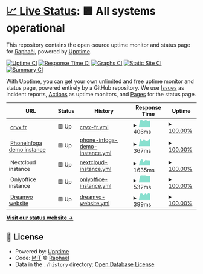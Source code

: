 # [📈 Live Status](https://sundowndev.github.io/status): <!--live status--> **🟩 All systems operational**

This repository contains the open-source uptime monitor and status page for [Raphaël](https://crvx.fr/), powered by [Upptime](https://github.com/upptime/upptime).

[![Uptime CI](https://github.com/koj-co/upptime/workflows/Uptime%20CI/badge.svg)](https://github.com/koj-co/upptime/actions?query=workflow%3A%22Uptime+CI%22)
[![Response Time CI](https://github.com/koj-co/upptime/workflows/Response%20Time%20CI/badge.svg)](https://github.com/koj-co/upptime/actions?query=workflow%3A%22Response+Time+CI%22)
[![Graphs CI](https://github.com/koj-co/upptime/workflows/Graphs%20CI/badge.svg)](https://github.com/koj-co/upptime/actions?query=workflow%3A%22Graphs+CI%22)
[![Static Site CI](https://github.com/koj-co/upptime/workflows/Static%20Site%20CI/badge.svg)](https://github.com/koj-co/upptime/actions?query=workflow%3A%22Static+Site+CI%22)
[![Summary CI](https://github.com/koj-co/upptime/workflows/Summary%20CI/badge.svg)](https://github.com/koj-co/upptime/actions?query=workflow%3A%22Summary+CI%22)

With [Upptime](https://upptime.js.org), you can get your own unlimited and free uptime monitor and status page, powered entirely by a GitHub repository. We use [Issues](https://github.com/sundowndev/status/issues) as incident reports, [Actions](https://github.com/sundowndev/status/actions) as uptime monitors, and [Pages](https://sundowndev.github.io/status) for the status page.

<!--start: status pages-->
<!-- This summary is generated by Upptime (https://github.com/upptime/upptime) -->
<!-- Do not edit this manually, your changes will be overwritten -->
<!-- prettier-ignore -->
| URL | Status | History | Response Time | Uptime |
| --- | ------ | ------- | ------------- | ------ |
| <img alt="" src="https://favicons.githubusercontent.com/www.crvx.fr" height="13"> [crvx.fr](https://www.crvx.fr) | 🟩 Up | [crvx-fr.yml](https://github.com/sundowndev/status/commits/HEAD/history/crvx-fr.yml) | <details><summary><img alt="Response time graph" src="./graphs/crvx-fr/response-time-week.png" height="20"> 406ms</summary><br><a href="https://sundowndev.github.io/status/history/crvx-fr"><img alt="Response time 405" src="https://img.shields.io/endpoint?url=https%3A%2F%2Fraw.githubusercontent.com%2Fsundowndev%2Fstatus%2FHEAD%2Fapi%2Fcrvx-fr%2Fresponse-time.json"></a><br><a href="https://sundowndev.github.io/status/history/crvx-fr"><img alt="24-hour response time 425" src="https://img.shields.io/endpoint?url=https%3A%2F%2Fraw.githubusercontent.com%2Fsundowndev%2Fstatus%2FHEAD%2Fapi%2Fcrvx-fr%2Fresponse-time-day.json"></a><br><a href="https://sundowndev.github.io/status/history/crvx-fr"><img alt="7-day response time 406" src="https://img.shields.io/endpoint?url=https%3A%2F%2Fraw.githubusercontent.com%2Fsundowndev%2Fstatus%2FHEAD%2Fapi%2Fcrvx-fr%2Fresponse-time-week.json"></a><br><a href="https://sundowndev.github.io/status/history/crvx-fr"><img alt="30-day response time 410" src="https://img.shields.io/endpoint?url=https%3A%2F%2Fraw.githubusercontent.com%2Fsundowndev%2Fstatus%2FHEAD%2Fapi%2Fcrvx-fr%2Fresponse-time-month.json"></a><br><a href="https://sundowndev.github.io/status/history/crvx-fr"><img alt="1-year response time 405" src="https://img.shields.io/endpoint?url=https%3A%2F%2Fraw.githubusercontent.com%2Fsundowndev%2Fstatus%2FHEAD%2Fapi%2Fcrvx-fr%2Fresponse-time-year.json"></a></details> | <details><summary><a href="https://sundowndev.github.io/status/history/crvx-fr">100.00%</a></summary><a href="https://sundowndev.github.io/status/history/crvx-fr"><img alt="All-time uptime 99.99%" src="https://img.shields.io/endpoint?url=https%3A%2F%2Fraw.githubusercontent.com%2Fsundowndev%2Fstatus%2FHEAD%2Fapi%2Fcrvx-fr%2Fuptime.json"></a><br><a href="https://sundowndev.github.io/status/history/crvx-fr"><img alt="24-hour uptime 100.00%" src="https://img.shields.io/endpoint?url=https%3A%2F%2Fraw.githubusercontent.com%2Fsundowndev%2Fstatus%2FHEAD%2Fapi%2Fcrvx-fr%2Fuptime-day.json"></a><br><a href="https://sundowndev.github.io/status/history/crvx-fr"><img alt="7-day uptime 100.00%" src="https://img.shields.io/endpoint?url=https%3A%2F%2Fraw.githubusercontent.com%2Fsundowndev%2Fstatus%2FHEAD%2Fapi%2Fcrvx-fr%2Fuptime-week.json"></a><br><a href="https://sundowndev.github.io/status/history/crvx-fr"><img alt="30-day uptime 100.00%" src="https://img.shields.io/endpoint?url=https%3A%2F%2Fraw.githubusercontent.com%2Fsundowndev%2Fstatus%2FHEAD%2Fapi%2Fcrvx-fr%2Fuptime-month.json"></a><br><a href="https://sundowndev.github.io/status/history/crvx-fr"><img alt="1-year uptime 99.99%" src="https://img.shields.io/endpoint?url=https%3A%2F%2Fraw.githubusercontent.com%2Fsundowndev%2Fstatus%2FHEAD%2Fapi%2Fcrvx-fr%2Fuptime-year.json"></a></details>
| <img alt="" src="https://favicons.githubusercontent.com/demo.phoneinfoga.crvx.fr" height="13"> [PhoneInfoga demo instance](https://demo.phoneinfoga.crvx.fr) | 🟩 Up | [phone-infoga-demo-instance.yml](https://github.com/sundowndev/status/commits/HEAD/history/phone-infoga-demo-instance.yml) | <details><summary><img alt="Response time graph" src="./graphs/phone-infoga-demo-instance/response-time-week.png" height="20"> 367ms</summary><br><a href="https://sundowndev.github.io/status/history/phone-infoga-demo-instance"><img alt="Response time 391" src="https://img.shields.io/endpoint?url=https%3A%2F%2Fraw.githubusercontent.com%2Fsundowndev%2Fstatus%2FHEAD%2Fapi%2Fphone-infoga-demo-instance%2Fresponse-time.json"></a><br><a href="https://sundowndev.github.io/status/history/phone-infoga-demo-instance"><img alt="24-hour response time 421" src="https://img.shields.io/endpoint?url=https%3A%2F%2Fraw.githubusercontent.com%2Fsundowndev%2Fstatus%2FHEAD%2Fapi%2Fphone-infoga-demo-instance%2Fresponse-time-day.json"></a><br><a href="https://sundowndev.github.io/status/history/phone-infoga-demo-instance"><img alt="7-day response time 367" src="https://img.shields.io/endpoint?url=https%3A%2F%2Fraw.githubusercontent.com%2Fsundowndev%2Fstatus%2FHEAD%2Fapi%2Fphone-infoga-demo-instance%2Fresponse-time-week.json"></a><br><a href="https://sundowndev.github.io/status/history/phone-infoga-demo-instance"><img alt="30-day response time 389" src="https://img.shields.io/endpoint?url=https%3A%2F%2Fraw.githubusercontent.com%2Fsundowndev%2Fstatus%2FHEAD%2Fapi%2Fphone-infoga-demo-instance%2Fresponse-time-month.json"></a><br><a href="https://sundowndev.github.io/status/history/phone-infoga-demo-instance"><img alt="1-year response time 391" src="https://img.shields.io/endpoint?url=https%3A%2F%2Fraw.githubusercontent.com%2Fsundowndev%2Fstatus%2FHEAD%2Fapi%2Fphone-infoga-demo-instance%2Fresponse-time-year.json"></a></details> | <details><summary><a href="https://sundowndev.github.io/status/history/phone-infoga-demo-instance">100.00%</a></summary><a href="https://sundowndev.github.io/status/history/phone-infoga-demo-instance"><img alt="All-time uptime 99.97%" src="https://img.shields.io/endpoint?url=https%3A%2F%2Fraw.githubusercontent.com%2Fsundowndev%2Fstatus%2FHEAD%2Fapi%2Fphone-infoga-demo-instance%2Fuptime.json"></a><br><a href="https://sundowndev.github.io/status/history/phone-infoga-demo-instance"><img alt="24-hour uptime 100.00%" src="https://img.shields.io/endpoint?url=https%3A%2F%2Fraw.githubusercontent.com%2Fsundowndev%2Fstatus%2FHEAD%2Fapi%2Fphone-infoga-demo-instance%2Fuptime-day.json"></a><br><a href="https://sundowndev.github.io/status/history/phone-infoga-demo-instance"><img alt="7-day uptime 100.00%" src="https://img.shields.io/endpoint?url=https%3A%2F%2Fraw.githubusercontent.com%2Fsundowndev%2Fstatus%2FHEAD%2Fapi%2Fphone-infoga-demo-instance%2Fuptime-week.json"></a><br><a href="https://sundowndev.github.io/status/history/phone-infoga-demo-instance"><img alt="30-day uptime 100.00%" src="https://img.shields.io/endpoint?url=https%3A%2F%2Fraw.githubusercontent.com%2Fsundowndev%2Fstatus%2FHEAD%2Fapi%2Fphone-infoga-demo-instance%2Fuptime-month.json"></a><br><a href="https://sundowndev.github.io/status/history/phone-infoga-demo-instance"><img alt="1-year uptime 99.97%" src="https://img.shields.io/endpoint?url=https%3A%2F%2Fraw.githubusercontent.com%2Fsundowndev%2Fstatus%2FHEAD%2Fapi%2Fphone-infoga-demo-instance%2Fuptime-year.json"></a></details>
| <img alt="" src="https://favicons.githubusercontent.com/null" height="13"> Nextcloud instance | 🟩 Up | [nextcloud-instance.yml](https://github.com/sundowndev/status/commits/HEAD/history/nextcloud-instance.yml) | <details><summary><img alt="Response time graph" src="./graphs/nextcloud-instance/response-time-week.png" height="20"> 1635ms</summary><br><a href="https://sundowndev.github.io/status/history/nextcloud-instance"><img alt="Response time 1685" src="https://img.shields.io/endpoint?url=https%3A%2F%2Fraw.githubusercontent.com%2Fsundowndev%2Fstatus%2FHEAD%2Fapi%2Fnextcloud-instance%2Fresponse-time.json"></a><br><a href="https://sundowndev.github.io/status/history/nextcloud-instance"><img alt="24-hour response time 1635" src="https://img.shields.io/endpoint?url=https%3A%2F%2Fraw.githubusercontent.com%2Fsundowndev%2Fstatus%2FHEAD%2Fapi%2Fnextcloud-instance%2Fresponse-time-day.json"></a><br><a href="https://sundowndev.github.io/status/history/nextcloud-instance"><img alt="7-day response time 1635" src="https://img.shields.io/endpoint?url=https%3A%2F%2Fraw.githubusercontent.com%2Fsundowndev%2Fstatus%2FHEAD%2Fapi%2Fnextcloud-instance%2Fresponse-time-week.json"></a><br><a href="https://sundowndev.github.io/status/history/nextcloud-instance"><img alt="30-day response time 1474" src="https://img.shields.io/endpoint?url=https%3A%2F%2Fraw.githubusercontent.com%2Fsundowndev%2Fstatus%2FHEAD%2Fapi%2Fnextcloud-instance%2Fresponse-time-month.json"></a><br><a href="https://sundowndev.github.io/status/history/nextcloud-instance"><img alt="1-year response time 1685" src="https://img.shields.io/endpoint?url=https%3A%2F%2Fraw.githubusercontent.com%2Fsundowndev%2Fstatus%2FHEAD%2Fapi%2Fnextcloud-instance%2Fresponse-time-year.json"></a></details> | <details><summary><a href="https://sundowndev.github.io/status/history/nextcloud-instance">100.00%</a></summary><a href="https://sundowndev.github.io/status/history/nextcloud-instance"><img alt="All-time uptime 99.91%" src="https://img.shields.io/endpoint?url=https%3A%2F%2Fraw.githubusercontent.com%2Fsundowndev%2Fstatus%2FHEAD%2Fapi%2Fnextcloud-instance%2Fuptime.json"></a><br><a href="https://sundowndev.github.io/status/history/nextcloud-instance"><img alt="24-hour uptime 100.00%" src="https://img.shields.io/endpoint?url=https%3A%2F%2Fraw.githubusercontent.com%2Fsundowndev%2Fstatus%2FHEAD%2Fapi%2Fnextcloud-instance%2Fuptime-day.json"></a><br><a href="https://sundowndev.github.io/status/history/nextcloud-instance"><img alt="7-day uptime 100.00%" src="https://img.shields.io/endpoint?url=https%3A%2F%2Fraw.githubusercontent.com%2Fsundowndev%2Fstatus%2FHEAD%2Fapi%2Fnextcloud-instance%2Fuptime-week.json"></a><br><a href="https://sundowndev.github.io/status/history/nextcloud-instance"><img alt="30-day uptime 100.00%" src="https://img.shields.io/endpoint?url=https%3A%2F%2Fraw.githubusercontent.com%2Fsundowndev%2Fstatus%2FHEAD%2Fapi%2Fnextcloud-instance%2Fuptime-month.json"></a><br><a href="https://sundowndev.github.io/status/history/nextcloud-instance"><img alt="1-year uptime 99.91%" src="https://img.shields.io/endpoint?url=https%3A%2F%2Fraw.githubusercontent.com%2Fsundowndev%2Fstatus%2FHEAD%2Fapi%2Fnextcloud-instance%2Fuptime-year.json"></a></details>
| <img alt="" src="https://favicons.githubusercontent.com/null" height="13"> Onlyoffice instance | 🟩 Up | [onlyoffice-instance.yml](https://github.com/sundowndev/status/commits/HEAD/history/onlyoffice-instance.yml) | <details><summary><img alt="Response time graph" src="./graphs/onlyoffice-instance/response-time-week.png" height="20"> 532ms</summary><br><a href="https://sundowndev.github.io/status/history/onlyoffice-instance"><img alt="Response time 558" src="https://img.shields.io/endpoint?url=https%3A%2F%2Fraw.githubusercontent.com%2Fsundowndev%2Fstatus%2FHEAD%2Fapi%2Fonlyoffice-instance%2Fresponse-time.json"></a><br><a href="https://sundowndev.github.io/status/history/onlyoffice-instance"><img alt="24-hour response time 512" src="https://img.shields.io/endpoint?url=https%3A%2F%2Fraw.githubusercontent.com%2Fsundowndev%2Fstatus%2FHEAD%2Fapi%2Fonlyoffice-instance%2Fresponse-time-day.json"></a><br><a href="https://sundowndev.github.io/status/history/onlyoffice-instance"><img alt="7-day response time 532" src="https://img.shields.io/endpoint?url=https%3A%2F%2Fraw.githubusercontent.com%2Fsundowndev%2Fstatus%2FHEAD%2Fapi%2Fonlyoffice-instance%2Fresponse-time-week.json"></a><br><a href="https://sundowndev.github.io/status/history/onlyoffice-instance"><img alt="30-day response time 499" src="https://img.shields.io/endpoint?url=https%3A%2F%2Fraw.githubusercontent.com%2Fsundowndev%2Fstatus%2FHEAD%2Fapi%2Fonlyoffice-instance%2Fresponse-time-month.json"></a><br><a href="https://sundowndev.github.io/status/history/onlyoffice-instance"><img alt="1-year response time 558" src="https://img.shields.io/endpoint?url=https%3A%2F%2Fraw.githubusercontent.com%2Fsundowndev%2Fstatus%2FHEAD%2Fapi%2Fonlyoffice-instance%2Fresponse-time-year.json"></a></details> | <details><summary><a href="https://sundowndev.github.io/status/history/onlyoffice-instance">100.00%</a></summary><a href="https://sundowndev.github.io/status/history/onlyoffice-instance"><img alt="All-time uptime 99.90%" src="https://img.shields.io/endpoint?url=https%3A%2F%2Fraw.githubusercontent.com%2Fsundowndev%2Fstatus%2FHEAD%2Fapi%2Fonlyoffice-instance%2Fuptime.json"></a><br><a href="https://sundowndev.github.io/status/history/onlyoffice-instance"><img alt="24-hour uptime 100.00%" src="https://img.shields.io/endpoint?url=https%3A%2F%2Fraw.githubusercontent.com%2Fsundowndev%2Fstatus%2FHEAD%2Fapi%2Fonlyoffice-instance%2Fuptime-day.json"></a><br><a href="https://sundowndev.github.io/status/history/onlyoffice-instance"><img alt="7-day uptime 100.00%" src="https://img.shields.io/endpoint?url=https%3A%2F%2Fraw.githubusercontent.com%2Fsundowndev%2Fstatus%2FHEAD%2Fapi%2Fonlyoffice-instance%2Fuptime-week.json"></a><br><a href="https://sundowndev.github.io/status/history/onlyoffice-instance"><img alt="30-day uptime 99.91%" src="https://img.shields.io/endpoint?url=https%3A%2F%2Fraw.githubusercontent.com%2Fsundowndev%2Fstatus%2FHEAD%2Fapi%2Fonlyoffice-instance%2Fuptime-month.json"></a><br><a href="https://sundowndev.github.io/status/history/onlyoffice-instance"><img alt="1-year uptime 99.90%" src="https://img.shields.io/endpoint?url=https%3A%2F%2Fraw.githubusercontent.com%2Fsundowndev%2Fstatus%2FHEAD%2Fapi%2Fonlyoffice-instance%2Fuptime-year.json"></a></details>
| <img alt="" src="https://favicons.githubusercontent.com/dreamvo.com" height="13"> [Dreamvo website](https://dreamvo.com) | 🟩 Up | [dreamvo-website.yml](https://github.com/sundowndev/status/commits/HEAD/history/dreamvo-website.yml) | <details><summary><img alt="Response time graph" src="./graphs/dreamvo-website/response-time-week.png" height="20"> 399ms</summary><br><a href="https://sundowndev.github.io/status/history/dreamvo-website"><img alt="Response time 378" src="https://img.shields.io/endpoint?url=https%3A%2F%2Fraw.githubusercontent.com%2Fsundowndev%2Fstatus%2FHEAD%2Fapi%2Fdreamvo-website%2Fresponse-time.json"></a><br><a href="https://sundowndev.github.io/status/history/dreamvo-website"><img alt="24-hour response time 376" src="https://img.shields.io/endpoint?url=https%3A%2F%2Fraw.githubusercontent.com%2Fsundowndev%2Fstatus%2FHEAD%2Fapi%2Fdreamvo-website%2Fresponse-time-day.json"></a><br><a href="https://sundowndev.github.io/status/history/dreamvo-website"><img alt="7-day response time 399" src="https://img.shields.io/endpoint?url=https%3A%2F%2Fraw.githubusercontent.com%2Fsundowndev%2Fstatus%2FHEAD%2Fapi%2Fdreamvo-website%2Fresponse-time-week.json"></a><br><a href="https://sundowndev.github.io/status/history/dreamvo-website"><img alt="30-day response time 384" src="https://img.shields.io/endpoint?url=https%3A%2F%2Fraw.githubusercontent.com%2Fsundowndev%2Fstatus%2FHEAD%2Fapi%2Fdreamvo-website%2Fresponse-time-month.json"></a><br><a href="https://sundowndev.github.io/status/history/dreamvo-website"><img alt="1-year response time 378" src="https://img.shields.io/endpoint?url=https%3A%2F%2Fraw.githubusercontent.com%2Fsundowndev%2Fstatus%2FHEAD%2Fapi%2Fdreamvo-website%2Fresponse-time-year.json"></a></details> | <details><summary><a href="https://sundowndev.github.io/status/history/dreamvo-website">100.00%</a></summary><a href="https://sundowndev.github.io/status/history/dreamvo-website"><img alt="All-time uptime 99.98%" src="https://img.shields.io/endpoint?url=https%3A%2F%2Fraw.githubusercontent.com%2Fsundowndev%2Fstatus%2FHEAD%2Fapi%2Fdreamvo-website%2Fuptime.json"></a><br><a href="https://sundowndev.github.io/status/history/dreamvo-website"><img alt="24-hour uptime 100.00%" src="https://img.shields.io/endpoint?url=https%3A%2F%2Fraw.githubusercontent.com%2Fsundowndev%2Fstatus%2FHEAD%2Fapi%2Fdreamvo-website%2Fuptime-day.json"></a><br><a href="https://sundowndev.github.io/status/history/dreamvo-website"><img alt="7-day uptime 100.00%" src="https://img.shields.io/endpoint?url=https%3A%2F%2Fraw.githubusercontent.com%2Fsundowndev%2Fstatus%2FHEAD%2Fapi%2Fdreamvo-website%2Fuptime-week.json"></a><br><a href="https://sundowndev.github.io/status/history/dreamvo-website"><img alt="30-day uptime 100.00%" src="https://img.shields.io/endpoint?url=https%3A%2F%2Fraw.githubusercontent.com%2Fsundowndev%2Fstatus%2FHEAD%2Fapi%2Fdreamvo-website%2Fuptime-month.json"></a><br><a href="https://sundowndev.github.io/status/history/dreamvo-website"><img alt="1-year uptime 99.98%" src="https://img.shields.io/endpoint?url=https%3A%2F%2Fraw.githubusercontent.com%2Fsundowndev%2Fstatus%2FHEAD%2Fapi%2Fdreamvo-website%2Fuptime-year.json"></a></details>

<!--end: status pages-->

[**Visit our status website →**](https://sundowndev.github.io/status)

## 📄 License

- Powered by: [Upptime](https://github.com/upptime/upptime)
- Code: [MIT](./LICENSE) © [Raphaël](https://crvx.fr/)
- Data in the `./history` directory: [Open Database License](https://opendatacommons.org/licenses/odbl/1-0/)
